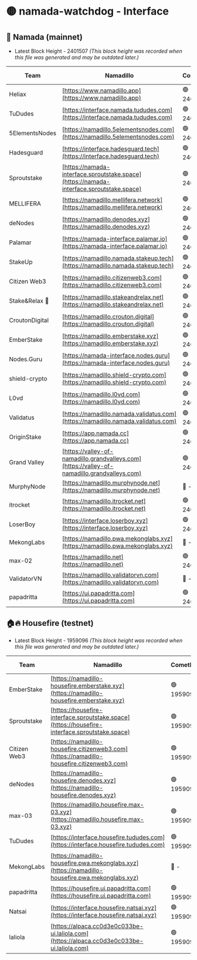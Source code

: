 # 🟡 namada-watchdog - Interface

## 🚀 Namada (mainnet)
- Latest Block Height - 2401507 *(This block height was recorded when this file was generated and may be outdated later.)*

| Team | Namadillo | CometBFT | Indexer | MASP Indexer |
|-|-|-|-|-|
| Heliax | [https://www.namadillo.app](https://www.namadillo.app) | 🟢 2401492 | 🟢 2401492 | 🟢 2401491 |
| TuDudes | [https://interface.namada.tududes.com](https://interface.namada.tududes.com) | 🟢 2401492 | 🟢 2401492 | 🟢 2401492 |
| 5ElementsNodes | [https://namadillo.5elementsnodes.com](https://namadillo.5elementsnodes.com) | 🟢 2401492 | 🟢 2401492 | 🟢 2401492 |
| Hadesguard | [https://interface.hadesguard.tech](https://interface.hadesguard.tech) | 🟢 2401492 | 🟢 2401492 | 🟢 2401492 |
| Sproutstake | [https://namada-interface.sproutstake.space](https://namada-interface.sproutstake.space) | 🟢 2401493 | 🟢 2401493 | 🟢 2401493 |
| MELLIFERA | [https://namadillo.mellifera.network](https://namadillo.mellifera.network) | 🟢 2401493 | 🟢 2401493 | 🟢 2401493 |
| deNodes | [https://namadillo.denodes.xyz](https://namadillo.denodes.xyz) | 🟢 2401494 | 🟢 2401494 | 🟢 2401494 |
| Palamar | [https://namada-interface.palamar.io](https://namada-interface.palamar.io) | 🟢 2401495 | 🟢 2401494 | 🟢 2401494 |
| StakeUp | [https://namadillo.namada.stakeup.tech](https://namadillo.namada.stakeup.tech) | 🟢 2401495 | 🟢 2401495 | 🟢 2401495 |
| Citizen Web3 | [https://namadillo.citizenweb3.com](https://namadillo.citizenweb3.com) | 🟢 2401496 | 🟢 2401495 | 🟢 2401496 |
| Stake&Relax 🦥 | [https://namadillo.stakeandrelax.net](https://namadillo.stakeandrelax.net) | 🟢 2401496 | 🟢 2401496 | 🟢 2401496 |
| CroutonDigital | [https://namadillo.crouton.digital](https://namadillo.crouton.digital) | 🟢 2401497 | 🟢 2401497 | 🟢 2401497 |
| EmberStake | [https://namadillo.emberstake.xyz](https://namadillo.emberstake.xyz) | 🟢 2401497 | 🟢 2401497 | 🟢 2401497 |
| Nodes.Guru | [https://namada-interface.nodes.guru](https://namada-interface.nodes.guru) | 🟢 2401498 | 🟢 2401497 | 🟢 2401498 |
| shield-crypto | [https://namadillo.shield-crypto.com](https://namadillo.shield-crypto.com) | 🟢 2401498 | 🟢 2401498 | 🟢 2401498 |
| L0vd | [https://namadillo.l0vd.com](https://namadillo.l0vd.com) | 🟢 2401499 | 🟢 2401499 | 🟢 2401499 |
| Validatus | [https://namadillo.namada.validatus.com](https://namadillo.namada.validatus.com) | 🟢 2401500 | 🟢 2401500 | 🟢 2401500 |
| OriginStake | [https://app.namada.cc](https://app.namada.cc) | 🟢 2401500 | 🟢 2401500 | 🟢 2401500 |
| Grand Valley | [https://valley-of-namadillo.grandvalleys.com](https://valley-of-namadillo.grandvalleys.com) | 🟢 2401501 | 🟢 2401501 | 🟢 2401501 |
| MurphyNode | [https://namadillo.murphynode.net](https://namadillo.murphynode.net) | 🔴 - | 🔴 - | 🔴 - |
| itrocket | [https://namadillo.itrocket.net](https://namadillo.itrocket.net) | 🟢 2401503 | 🟢 2401503 | 🟢 2401503 |
| LoserBoy | [https://interface.loserboy.xyz](https://interface.loserboy.xyz) | 🟢 2401504 | 🟢 2401503 | 🟢 2401503 |
| MekongLabs | [https://namadillo.pwa.mekonglabs.xyz](https://namadillo.pwa.mekonglabs.xyz) | 🔴 - | 🔴 - | 🔴 - |
| max-02 | [https://namadillo.net](https://namadillo.net) | 🟢 2401504 | 🟢 2401504 | 🟢 2401504 |
| ValidatorVN | [https://namadillo.validatorvn.com](https://namadillo.validatorvn.com) | 🔴 - | 🔴 - | 🔴 - |
| papadritta | [https://ui.papadritta.com](https://ui.papadritta.com) | 🟢 2401507 | 🟢 2401507 | 🟢 2401507 |

## 🏠🔥 Housefire (testnet)
- Latest Block Height - 1959096 *(This block height was recorded when this file was generated and may be outdated later.)*

| Team | Namadillo | CometBFT | Indexer | MASP Indexer |
|-|-|-|-|-|
| EmberStake | [https://namadillo-housefire.emberstake.xyz](https://namadillo-housefire.emberstake.xyz) | 🟢 1959092 | 🟢 1959092 | 🟢 1959092 |
| Sproutstake | [https://housefire-interface.sproutstake.space](https://housefire-interface.sproutstake.space) | 🟢 1959093 | 🟢 1959093 | 🟢 1959093 |
| Citizen Web3 | [https://namadillo-housefire.citizenweb3.com](https://namadillo-housefire.citizenweb3.com) | 🟢 1959093 | 🔴 1887621 | 🟢 1959093 |
| deNodes | [https://namadillo-housefire.denodes.xyz](https://namadillo-housefire.denodes.xyz) | 🟢 1959094 | 🟢 1959093 | 🟢 1959094 |
| max-03 | [https://namadillo.housefire.max-03.xyz](https://namadillo.housefire.max-03.xyz) | 🟢 1959094 | 🟢 1959094 | 🟢 1959094 |
| TuDudes | [https://interface.housefire.tududes.com](https://interface.housefire.tududes.com) | 🟢 1959094 | 🔴 1896505 | 🟢 1959094 |
| MekongLabs | [https://namadillo-housefire.pwa.mekonglabs.xyz](https://namadillo-housefire.pwa.mekonglabs.xyz) | 🔴 - | 🔴 - | 🔴 - |
| papadritta | [https://housefire.ui.papadritta.com](https://housefire.ui.papadritta.com) | 🟢 1959095 | 🟢 1959095 | 🟢 1959095 |
| Natsai | [https://interface.housefire.natsai.xyz](https://interface.housefire.natsai.xyz) | 🟢 1959095 | 🟢 1959095 | 🟢 1959095 |
| laliola | [https://alpaca.cc0d3e0c033be-ui.laliola.com](https://alpaca.cc0d3e0c033be-ui.laliola.com) | 🟢 1959096 | 🟢 1959096 | 🟢 1959095 |

